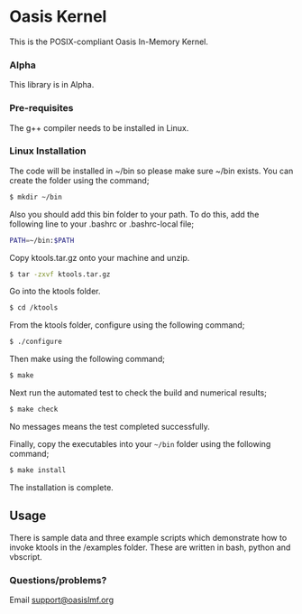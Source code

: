 # Oasis Kernel

This is the POSIX-compliant Oasis In-Memory Kernel.

### Alpha

This library is in Alpha. 

### Pre-requisites

The g++ compiler needs to be installed in Linux.

### Linux Installation
The code will be installed in ~/bin so please make sure ~/bin exists.
You can create the folder using the command;

``` sh
$ mkdir ~/bin
```

Also you should add this bin folder to your path.
To do this, add the following line to your .bashrc or .bashrc-local file;

``` sh
PATH=~/bin:$PATH
```

Copy ktools.tar.gz onto your machine and unzip.
``` sh
$ tar -zxvf ktools.tar.gz
```

Go into the ktools folder.
``` sh
$ cd /ktools
```

From the ktools folder, configure using the following command;
``` sh
$ ./configure
```

Then make using the following command;
``` sh
$ make
```

Next run the automated test to check the build and numerical results;
``` sh
$ make check
```
No messages means the test completed successfully.

Finally, copy the executables into your `~/bin` folder using the following command;
``` sh
$ make install
```

The installation is complete.

## Usage

There is sample data and three example scripts which demonstrate how to invoke ktools in the /examples folder. These are written in bash, python and vbscript. 

### Questions/problems?

Email support@oasislmf.org
